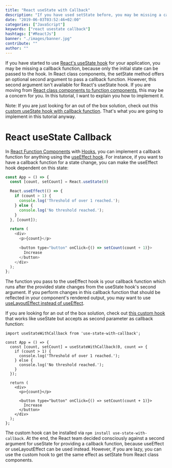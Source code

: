 ```yaml
---
title: "React useState with Callback"
description: "If you have used setState before, you may be missing a callback function for the useState hook. This tutorial explains how to implement it with useEffect ..."
date: "2019-06-03T03:52:46+02:00"
categories: ["JavaScript"]
keywords: ["react usestate callback"]
hashtags: ["#ReactJs"]
banner: "./images/banner.jpg"
contribute: ""
author: ""
---
```


<Sponsorship />

If you have started to use [React's useState hook](https://www.robinwieruch.de/react-usestate-hook) for your application, you may be missing a callback function, because only the initial state can be passed to the hook. In React class components, the setState method offers an optional second argument to pass a callback function. However, this second argument isn't available for React's useState hook. If you are moving from [React class components to function components](https://www.robinwieruch.de/react-hooks-migration/), this may be a concern for you. In this tutorial, I want to explain you how to implement it.

Note: If you are just looking for an out of the box solution, check out this [custom useState hook with callback function](https://github.com/the-road-to-learn-react/use-state-with-callback). That's what you are going to implement in this tutorial anyway.

# React useState Callback

In [React Function Components](https://www.robinwieruch.de/react-function-component/) with [Hooks](https://www.robinwieruch.de/react-hooks/), you can implement a callback function for anything using the [useEffect hook](https://www.robinwieruch.de/react-useeffect-hook). For instance, if you want to have a callback function for a state change, you can make the useEffect hook dependent on this state:

```javascript
const App = () => {
  const [count, setCount] = React.useState(0)

  React.useEffect(() => {
    if (count > 1) {
      console.log('Threshold of over 1 reached.');
    } else {
      console.log('No threshold reached.');
    }
  }, [count]);

  return (
    <div>
      <p>{count}</p>

      <button type="button" onClick={() => setCount(count + 1)}>
        Increase
      </button>
    </div>
  );
};
```

The function you pass to the useEffect hook is your callback function which runs after the provided state changes from the useState hook's second argument. If you perform changes in this callback function that should be reflected in your component's rendered output, you may want to use [useLayoutEffect instead of useEffect](https://www.robinwieruch.de/react-useeffect-vs-uselayouteffect).

If you are looking for an out of the box solution, check out [this custom hook](https://github.com/the-road-to-learn-react/use-state-with-callback) that works like useState but accepts as second parameter as callback function:

```javascript{1,4,5,6,7,8,9,10}
import useStateWithCallback from 'use-state-with-callback';

const App = () => {
  const [count, setCount] = useStateWithCallback(0, count => {
    if (count > 1) {
      console.log('Threshold of over 1 reached.');
    } else {
      console.log('No threshold reached.');
    }
  });

  return (
    <div>
      <p>{count}</p>

      <button type="button" onClick={() => setCount(count + 1)}>
        Increase
      </button>
    </div>
  );
};
```

The custom hook can be installed via `npm install use-state-with-callback`. At the end, the React team decided consciously against a second argument for useState for providing a callback function, because useEffect or useLayoutEffect can be used instead. However, if you are lazy, you can use the custom hook to get the same effect as setState from React class components.
